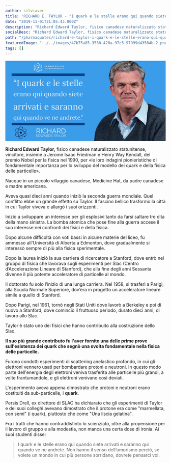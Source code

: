 ```yaml
---
author: silviaver
title: 'RICHARD E. TAYLOR - "I quark e le stelle erano qui quando siete arrivati e saranno qui quando ve ne andrete."'
date: "2019-11-01T21:05:43.000Z"
description: "Richard Edward Taylor, fisico canadese naturalizzato statunitense, vincitore, insieme a Jerome Isaac Friedman e Henry Way Kendall, del premio Nobel per la fisica nel 1990, per «le loro indagini pionieristiche di fondamentale importanza per lo sviluppo del modello dei quark e della fisica delle particelle»."
socialDesc: "Richard Edward Taylor, fisico canadese naturalizzato statunitense, vincitore, insieme a Jerome Isaac Friedman e Henry Way Kendall, del premio Nobel per la fisica nel 1990, per «le loro indagini pionieristiche di fondamentale importanza per lo sviluppo del modello dei quark e della fisica delle particelle»."
path: "/pharmaquotes/richard-e-taylor-i-quark-e-le-stelle-erano-qui-quando-siete-arrivati-e-saranno-qui-quando-ve-ne-andrete/"
featuredImage: "../../images/47b75a85-3530-420a-97c5-97999d43504b-2.png"
tags: []
---
```


![](../../images/47b75a85-3530-420a-97c5-97999d43504b-2.png)

**Richard Edward Taylor,** fisico canadese naturalizzato statunitense, vincitore, insieme a Jerome Isaac Friedman e Henry Way Kendall, del premio Nobel per la fisica nel 1990, per «le loro indagini pionieristiche di fondamentale importanza per lo sviluppo del modello dei quark e della fisica delle particelle».

Nacque in un piccolo villaggio canadese, Medicine Hat, da padre canadese e madre americana.

Aveva quasi dieci anni quando iniziò la seconda guerra mondiale. Quel conflitto ebbe un grande effetto su Taylor. Il fascino bellico trasformò la città in cui Taylor viveva e allargò i suoi orizzonti.

Iniziò a sviluppare un interesse per gli esplosivi tanto da farsi saltare tre dita della mano sinistra. La bomba atomica che pose fine alla guerra accese il suo interesse nei confronti dei fisici e della fisica.

Dopo alcune difficoltà con voti bassi in alcune materie del liceo, fu ammesso all'Università di Alberta a Edmonton, dove gradualmente si interessò sempre di più alla fisica sperimentale.

Dopo la laurea iniziò la sua carriera di ricercatore a Stanford, dove entrò nel gruppo di fisica che lavorava sugli esperimenti per Slac (Centro d’Accelerazione Lineare di Stanford), che alla fine degli anni Sessanta divenne il più potente acceleratore di particelle al mondo.

Il dottorato fu solo l’inizio di una lunga carriera. Nel 1958, si trasferì a Parigi, alla Scuola Normale Superiore, dov’era in progetto un acceleratore lineare simile a quello di Stanford.

Dopo Parigi, nel 1961, tornò negli Stati Uniti dove lavorò a Berkeley e poi di nuovo a Stanford, dove cominciò il fruttuoso periodo, durato dieci anni, di lavoro allo Slac.

Taylor è stato uno dei fisici che hanno contribuito alla costruzione dello Slac.

**Il suo più grande contributo fu l'aver fornito una delle prime prove sull'esistenza dei quark che segnò una svolta fondamentale nella fisica delle particelle.**

Furono condotti esperimenti di scattering anelastico profondo, in cui gli elettroni vennero usati per bombardare protoni e neutroni. In questo modo parte dell'energia degli elettroni veniva trasferita alle particelle più grandi, a volte frantumandole, e gli elettroni venivano così deviati.

L'esperimento aveva appena dimostrato che protoni e neutroni erano costituiti da sub-particelle, i **quark**.

Persis Drell, ex direttore di SLAC ha dichiarato che gli esperimenti di Taylor e dei suoi colleghi avevano dimostrato che il protone era come "marmellata, con semi" (i quark), piuttosto che come "Una liscia gelatina".

Fra i tratti che hanno contraddistinto lo scienziato, oltre alla propensione per il lavoro di gruppo e alla modestia, non manca una certa dose di ironia. Ai suoi studenti disse:

> I quark e le stelle erano qui quando siete arrivati e saranno qui quando ve ne andrete. Non hanno il senso dell’umorismo perciò, se volete un mondo in cui più persone sorridano, dovrete pensarci voi.
